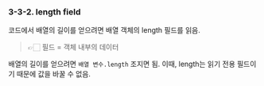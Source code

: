 ### 3-3-2. length field

코드에서 배열의 길이를 얻으려면 배열 객체의 length 필드를 읽음. 

> 👉🏻 필드 = 객체 내부의 데이터

배열의 길이를 얻으려면 `배열 변수.length` 조지면 됨. 이때, length는 읽기 전용 필드이기 때문에 값을 바꿀 수 없음.